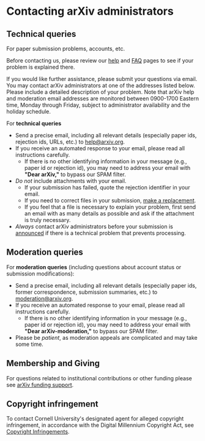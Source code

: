Contacting arXiv administrators
===============================

## Technical queries

For paper submission problems, accounts, etc.

Before contacting us, please review our [help](/help) and [FAQ](/help/faq) pages to see if your problem is explained there.

If you would like further assistance, please submit your questions via email. You may contact arXiv administrators at one of the addresses listed below. Please include a detailed description of your problem. Note that arXiv help and moderation 
email addresses are monitored between 0900-1700 Eastern time, Monday through Friday, subject to
administrator availability and the holiday schedule.

For **technical queries** 

-   Send a precise email, including all relevant details (especially paper ids, rejection ids, URLs, etc.) to <help@arxiv.org>.
-   If you receive an automated response to your email, please read all
    instructions carefully.
    -   If there is no other identifying information in your message
        (e.g., paper id or rejection id), you may need to address your
        email with **"Dear arXiv,"** to bypass our SPAM filter.
-   *Do not* include attachments with your email.
    -   If your submission has failed, quote the rejection identifier in
        your email.
    -   If you need to correct files in your submission, [make a
        replacement](replace).
    -   If you feel that a file is necessary to explain your problem,
        first send an email with as many details as possible and ask if
        the attachment is truly necessary.
-   *Always* contact arXiv administrators before your submission is
    [announced](versions) if there is a technical problem that
    prevents processing.

## Moderation queries

For **moderation queries** (including questions about account status or
submission modifications):

-   Send a precise email, including all relevant details (especially
    paper ids, former correspondence, submission summaries, etc.) to
    <moderation@arxiv.org>.
-   If you receive an automated response to your email, please read all
    instructions carefully.
    -   If there is no other identifying information in your message
        (e.g., paper id or rejection id), you may need to address your
        email with **"Dear arXiv-moderation,"** to bypass our SPAM
        filter.
-   Please be *patient*, as moderation appeals are complicated and may
    take some time.

## Membership and Giving

For questions related to institutional contributions or other funding
please see [arXiv funding support](support).

## Copyright infringement

To contact Cornell University's designated agent for alleged copyright
infringement, in accordance with the Digital Millennium Copyright Act,
see [Copyright
Infringements](http://www.cornell.edu/copyright-infringement.cfm).
